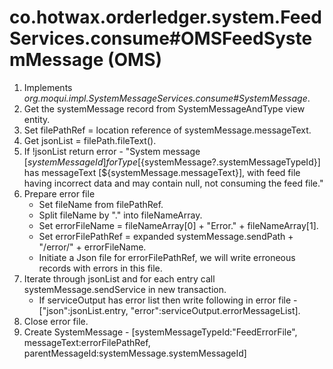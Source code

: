 # co.hotwax.orderledger.system.FeedServices.consume#OMSFeedSystemMessage (OMS)
1. Implements _org.moqui.impl.SystemMessageServices.consume#SystemMessage_.
2. Get the systemMessage record from SystemMessageAndType view entity.
3. Set filePathRef = location reference of systemMessage.messageText.
4. Get jsonList = filePath.fileText().
5. If !jsonList return error - "System message [${systemMessageId}] for Type [${systemMessage?.systemMessageTypeId}] has messageText [${systemMessage.messageText}], with feed file having incorrect data and may contain null, not consuming the feed file."
6. Prepare error file
   * Set fileName from filePathRef.
   * Split fileName by "." into fileNameArray.
   * Set errorFileName = fileNameArray[0] + "Error." + fileNameArray[1].
   * Set errorFilePathRef = expanded systemMessage.sendPath + "/error/" + errorFileName.
   * Initiate a Json file for errorFilePathRef, we will write erroneous records with errors in this file.
7. Iterate through jsonList and for each entry call systemMessage.sendService in new transaction.
   * If serviceOutput has error list then write following in error file -  ["json":jsonList.entry, "error":serviceOutput.errorMessageList].
8. Close error file.
9. Create SystemMessage - [systemMessageTypeId:"FeedErrorFile", messageText:errorFilePathRef, parentMessageId:systemMessage.systemMessageId]